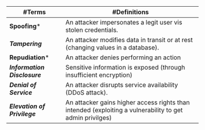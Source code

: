 

| #Terms                       | #Definitions                                                                                             |
| ---------------------------- | -------------------------------------------------------------------------------------------------------- |
| **Spoofing***                | An attacker impersonates a legit user vis stolen credentials.                                            |
| ***Tampering***              | An attacker modifies data in transit or at rest (changing values in a database).                         |
| **Repudiation***             | An attacker denies performing an action                                                                  |
| ***Information Disclosure*** | Sensitive information is exposed (through insufficient encryption)                                       |
| ***Denial of Service***      | An attacker disrupts service availability (DDoS attack).                                                 |
| ***Elevation of Privilege*** | An attacker gains higher access rights than intended (exploiting a vulnerability to get admin privilges) |



